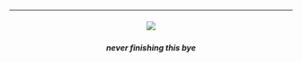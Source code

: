 ***
<h5 align="center" >
<img src="https://files.catbox.moe/la8lmo.png"/>
</p>
<h5 align="center" >

</h5>
<h5 align="center" >
  never finishing this bye
</h5>
